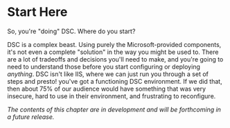# Start Here
So, you're "doing" DSC. Where do you start?

DSC is a complex beast. Using purely the Microsoft-provided components, it's not even a complete "solution" in the way you might be used to. There are a lot of tradeoffs and decisions you'll need to make, and you're going to need to understand those before you start configuring or deploying _anything_. DSC isn't like IIS, where we can just run you through a set of steps and presto! you've got a functioning DSC environment. If we did that, then about 75% of our audience would have something that was very insecure, hard to use in their environment, and frustrating to reconfigure. 

_The contents of this chapter are in development and will be forthcoming in a future release._